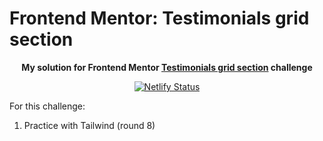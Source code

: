# Frontend Mentor: Testimonials grid section

<p align="center"><strong align="center">My solution for Frontend Mentor <a href="https://www.frontendmentor.io/challenges/testimonials-grid-section-Nnw6J7Un7">Testimonials grid section</a> challenge</strong></p>

<p align="center">
  <a href="https://app.netlify.com/sites/p1t1ch-fm-testimonials-grid-section/deploys">
    <img
      src="https://api.netlify.com/api/v1/badges/9355ee2e-2dbc-4f83-a47b-7e6d7cab2672/deploy-status"
      alt="Netlify Status"
    />
  </a>
</p>

For this challenge:

1. Practice with Tailwind (round 8)
